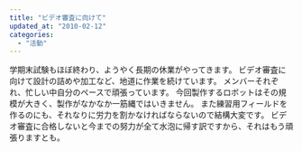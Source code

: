 ```yaml
---
title: "ビデオ審査に向けて"
updated_at: "2010-02-12"
categories: 
  - "活動"
---
```


学期末試験もほぼ終わり、ようやく長期の休業がやってきます。 ビデオ審査に向けて設計の詰めや加工など、地道に作業を続けています。 メンバーそれぞれ、忙しい中自分のペースで頑張っています。 今回製作するロボットはその規模が大きく、製作がなかなか一筋縄ではいきません。 また練習用フィールドを作るのにも、それなりに労力を割かなければならないので結構大変です。 ビデオ審査に合格しないと今までの努力が全て水泡に帰す訳ですから、それはもう頑張りますとも。
